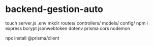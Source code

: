 # backend-gestion-auto

touch server.js .env
mkdir routes/ controllers/ models/ config/
npm i express bcrypt jsonwebtoken dotenv prisma cors nodemon

npx install @prisma/client
